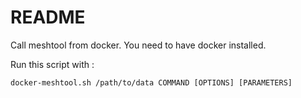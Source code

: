 # README 

Call meshtool from docker. You need to have docker installed. 

Run this script with : 

``` shell
docker-meshtool.sh /path/to/data COMMAND [OPTIONS] [PARAMETERS]
```

